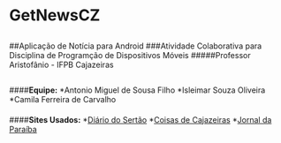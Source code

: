 # **GetNewsCZ**
##
##Aplicação de Notícia para Android
###Atividade Colaborativa para Disciplina de Programção de Dispositivos Móveis
#####Professor Aristofânio - IFPB Cajazeiras
##
##
####**Equipe:**
*Antonio Miguel de Sousa Filho
*Isleimar Souza Oliveira
*Camila Ferreira de Carvalho
####
####
####**Sites Usados:**
*[Diário do Sertão](https://diariodosertao.com.br)
*[Coisas de Cajazeiras](https://www.coisasdecajazeiras.com.br/)
*[Jornal da Paraíba](http://www.jornaldaparaiba.com.br/)

